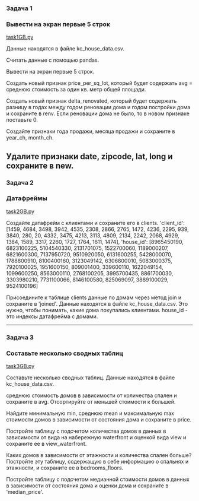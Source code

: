 
### Задача 1
### Вывести на экран первые 5 строк
[task1GB.py](https://github.com/vadvad81/Python_Basics_for_Analysts_workshops/blob/538549fb93996ea352a5fbdf03eead62db54d70e/%D0%A3%D1%80%D0%BE%D0%BA%203.%20%D0%98%D0%B7%D0%BC%D0%B5%D0%BD%D0%B5%D0%BD%D0%B8%D0%B5%20%D1%82%D0%B0%D0%B1%D0%BB%D0%B8%D1%86%20%D0%B2%20Pandas/task1.py)

Данные находятся в файле kc_house_data.csv.

Считать данные с помощью pandas.

Вывести на экран первые 5 строк.

Создать новый признак price_per_sq_lot, который будет содержать avg = среднюю стоимость за один кв. метр общей площади.

Создать новый признак delta_renovated, который будет содержать разницу в годах между годом реновации дома и годом постройки дома и сохраните в renv. Если реновации дома не было, то в новом признаке поставьте 0.

Создайте признаки года продажи, месяца продажи и сохраните в year_ch, month_ch.

Удалите признаки date, zipcode, lat, long и сохраните в new.
-----------------------------------
### Задача 2
### Датафреймы

[task2GB.py](https://github.com/vadvad81/Python_Basics_for_Analysts_workshops/blob/538549fb93996ea352a5fbdf03eead62db54d70e/%D0%A3%D1%80%D0%BE%D0%BA%203.%20%D0%98%D0%B7%D0%BC%D0%B5%D0%BD%D0%B5%D0%BD%D0%B8%D0%B5%20%D1%82%D0%B0%D0%B1%D0%BB%D0%B8%D1%86%20%D0%B2%20Pandas/task2.py)

Создайте датафрейм с клиентами и сохраните его в clients.
'client_id': [1459, 4684, 3498, 3942, 4535, 2308, 2866, 2765, 1472, 4236, 2295, 939, 3840, 280, 20, 4332, 3475, 4213, 3113, 4809, 2134, 2242, 2068, 4929, 1384, 1589, 3317, 2260, 1727, 1764, 1611, 1474], 'house_id': [8965450190, 6823100225, 5104540330, 2131701075, 1522700060, 1189000207, 6821600300, 7137950720, 9510920050, 6131600255, 5428000070, 1788800910, 8100400160, 3123049142, 6306800010, 5083000375, 7920100025, 1951600150, 809001400, 339600110, 1622049154, 1099600250, 8563000110, 2768100205, 3995700435, 8861700030, 3303980210, 7731100066, 8146100580, 825069097, 3889100029, 9524100196]

Присоедините к таблице clients данные по домам через метод join и сохраните в 'joined'.
Данные находятся в файле kc_house_data.csv. Это нужно, чтобы понимать, какие дома покупались клиентами.
house_id - это индексы датафрейма с домами.

-----------------------------------
### Задача 3
### Составьте несколько сводных таблиц

[task3GB.py](https://github.com/vadvad81/Python_Basics_for_Analysts_workshops/blob/538549fb93996ea352a5fbdf03eead62db54d70e/%D0%A3%D1%80%D0%BE%D0%BA%203.%20%D0%98%D0%B7%D0%BC%D0%B5%D0%BD%D0%B5%D0%BD%D0%B8%D0%B5%20%D1%82%D0%B0%D0%B1%D0%BB%D0%B8%D1%86%20%D0%B2%20Pandas/task3.py)

Составьте несколько сводных таблиц.
Данные находятся в файле kc_house_data.csv.

среднюю стоимость домов в зависимости от количества спален и сохраните в avg.
Отсортируйте от меньшей стоимости к большей.

Найдите минимальную min, среднюю mean и максимальную max стоимости домов в зависимости от состояния дома и сохраните в price.

Постройте таблицу с подсчетом количества домов в данных в зависимости от вида на набережную waterfront и оценкой вида view и сохраните ее в view_waterfront.

Каких домов в зависимости от этажности и количества спален больше? Постройте эту таблицу, содержащую в себе информацию о спальнях и этажности, и сохраните ее в bedrooms_floors.

Постройте таблицу с подсчетом медианной стоимости домов в данных в зависимости от состояния дома и оценки дома и сохраните в 'median_price'.
